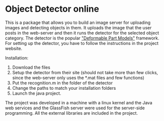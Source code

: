 # Object Detector online
This is a package that allows you to build an image server for uploading images and detecting objects in them. 
It uploads the image that the user posts in the web-server and then it runs the detector for the selected object category. The detector is the popular ["Deformable Part Models"](https://github.com/rbgirshick/voc-dpm) framework. For setting up the detector, you have to follow the instructions in the project website. 


Installation: 
1. Download the files
2. Setup the detector from their site (should not take more than few clicks, since the web-server only uses the *.mat files and few functions)
3. Put the recognition.m in the folder of the detector
4. Change the paths to match your installation folders
5. Launch the java project.

The project was developed in a machine with a linux kernel and the Java web services and the GlassFish server were used for the server-side programming. All the external libraries are included in the project. 


